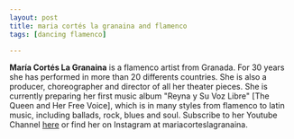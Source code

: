 ```yaml
---
layout: post
title: maria cortés la granaina and flamenco
tags: [dancing flamenco]

---
```


**María Cortés La Granaina** is a flamenco artist from Granada. For 30 years she has performed in more than 20 differents countries. She is also a producer, choreographer and director of all her theater pieces. She is currently preparing her first music album "Reyna y Su Voz Libre" [The Queen and Her Free Voice], which is in many styles from flamenco to latin music, including ballads, rock, blues and soul. Subscribe to her Youtube Channel [here](https://www.youtube.com/channel/UCcvpXQfK9ySaIqdK2ZVqKEQ) or find her on Instagram at mariacorteslagranaina. 